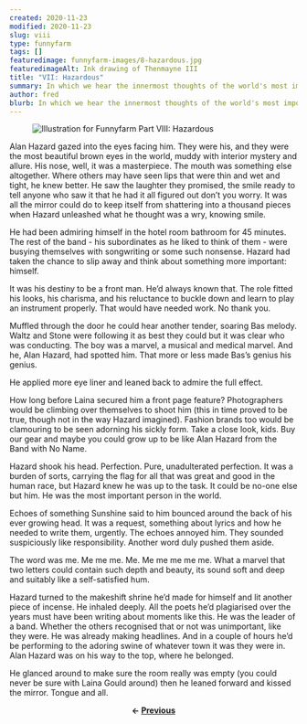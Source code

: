 ```yaml
---
created: 2020-11-23
modified: 2020-11-23
slug: viii
type: funnyfarm
tags: []
featuredimage: funnyfarm-images/8-hazardous.jpg
featuredimageAlt: Ink drawing of Thenmayne III
title: "VII: Hazardous"
summary: In which we hear the innermost thoughts of the world's most important person
author: fred
blurb: In which we hear the innermost thoughts of the world's most important person.
---
```


<figure class="wide">
  <img src="funnyfarm-images/8-hazardous.jpg" alt="Illustration for Funnyfarm Part VIII: Hazardous" />
  <figcaption></figcaption>
</figure>

Alan Hazard gazed into the eyes facing him. They were his, and they were the most beautiful brown eyes in the world, muddy with interior mystery and allure. His nose, well, it was a masterpiece. The mouth was something else altogether. Where others may have seen lips that were thin and wet and tight, he knew better. He saw the laughter they promised, the smile ready to tell anyone who saw it that he had it all figured out don’t you worry. It was all the mirror could do to keep itself from shattering into a thousand pieces when Hazard unleashed what he thought was a wry, knowing smile. 

He had been admiring himself in the hotel room bathroom for 45 minutes. The rest of the band - his subordinates as he liked to think of them - were busying themselves with songwriting or some such nonsense. Hazard had taken the chance to slip away and think about something more important: himself. 

It was his destiny to be a front man. He’d always known that. The role fitted his looks, his charisma, and his reluctance to buckle down and learn to play an instrument properly. That would have needed work. No thank you.

Muffled through the door he could hear another tender, soaring Bas melody. Waltz and Stone were following it as best they could but it was clear who was conducting. The boy was a marvel, a musical and medical marvel. And he, Alan Hazard, had spotted him. That more or less made Bas’s genius his genius. 

He applied more eye liner and leaned back to admire the full effect. 

How long before Laina secured him a front page feature? Photographers would be climbing over themselves to shoot him (this in time proved to be true, though not in the way Hazard imagined). Fashion brands too would be clamouring to be seen adorning his sickly form. Take a close look, kids. Buy our gear and maybe you could grow up to be like Alan Hazard from the Band with No Name.

Hazard shook his head. Perfection. Pure, unadulterated perfection. It was a burden of sorts, carrying the flag for all that was great and good in the human race, but Hazard knew he was up to the task. It could be no-one else but him. He was the most important person in the world. 

Echoes of something Sunshine said to him bounced around the back of his ever growing head. It was a request, something about lyrics and how he needed to write them, urgently. The echoes annoyed him. They sounded suspiciously like responsibility. Another word duly pushed them aside.

The word was me. Me me me. Me. Me me me me me. What a marvel that two letters could contain such depth and beauty, its sound soft and deep and suitably like a self-satisfied hum. 

Hazard turned to the makeshift shrine he’d made for himself and lit another piece of incense. He inhaled deeply. All the poets he’d plagiarised over the years must have been writing about moments like this. He was the leader of a band. Whether the others recognised that or not was unimportant, like they were. He was already making headlines. And in a couple of hours he’d be performing to the adoring swine of whatever town it was they were in. Alan Hazard was on his way to the top, where he belonged. 

He glanced around to make sure the room really was empty (you could never be sure with Laina Gould around) then he leaned forward and kissed the mirror. Tongue and all. 

<center><strong>← <a href="funnyfarm/vii/">Previous</a></strong></p></center>